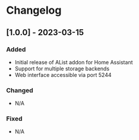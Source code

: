 # Changelog

## [1.0.0] - 2023-03-15
### Added
- Initial release of AList addon for Home Assistant
- Support for multiple storage backends
- Web interface accessible via port 5244

### Changed
- N/A

### Fixed
- N/A
